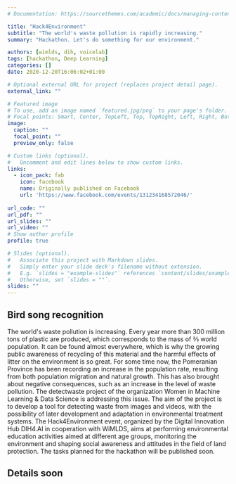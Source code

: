 ```yaml
---
# Documentation: https://sourcethemes.com/academic/docs/managing-content/

title: "Hack4Environment"
subtitle: "The world's waste pollution is rapidly increasing."
summary: "Hackathon. Let's do something for our environment."

authors: [wimlds, dih, voicelab]
tags: [hackathon, Deep Learning]
categories: []
date: 2020-12-20T16:06:02+01:00

# Optional external URL for project (replaces project detail page).
external_link: ""

# Featured image
# To use, add an image named `featured.jpg/png` to your page's folder.
# Focal points: Smart, Center, TopLeft, Top, TopRight, Left, Right, BottomLeft, Bottom, BottomRight.
image:
  caption: ""
  focal_point: ""
  preview_only: false

# Custom links (optional).
#   Uncomment and edit lines below to show custom links.
links:
  - icon_pack: fab
    icon: facebook
    name: Originally published on Facebook
    url: 'https://www.facebook.com/events/131234168572046/'
    
url_code: ""
url_pdf: ""
url_slides: ""
url_video: ""
# Show author profile
profile: true

# Slides (optional).
#   Associate this project with Markdown slides.
#   Simply enter your slide deck's filename without extension.
#   E.g. `slides = "example-slides"` references `content/slides/example-slides.md`.
#   Otherwise, set `slides = ""`.
slides: ""
---
```

## Bird song recognition

The world's waste pollution is increasing.
Every year more than 300 million tons of plastic are produced, which corresponds to the mass of ⅔ world population. It can be found almost everywhere, which is why the growing public awareness of recycling of this material and the harmful effects of litter on the environment is so great.
For some time now, the Pomeranian Province has been recording an increase in the population rate, resulting from both population migration and natural growth. This has also brought about negative consequences, such as an increase in the level of waste pollution.
The detectwaste project of the organization Women in Machine Learning & Data Science is addressing this issue. The aim of the project is to develop a tool for detecting waste from images and videos, with the possibility of later development and adaptation in environmental treatment systems.
The Hack4Environment event, organized by the Digital Innovation Hub DIH4.AI in cooperation with WiMLDS, aims at performing environmental education activities aimed at different age groups, monitoring the environment and shaping social awareness and attitudes in the field of land protection.
The tasks planned for the hackathon will be published soon.


## Details soon


